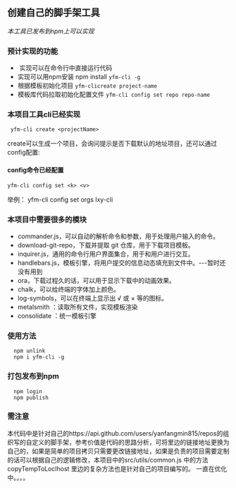 ## 创建自己的脚手架工具

_本工具已发布到npm上可以实现_

### 预计实现的功能
+  实现可以在命令行中直接运行代码 
+ 实现可以用npm安装 npm install `yfm-cli -g`
+ 根据模板初始化项目 `yfm-clicreate project-name`
+ 模板库代码拉取初始化配置文件 `yfm-cli config set repo repo-name`


### 本项目工具cli已经实现

```
 yfm-cli create <projectName>
```
create可以生成一个项目，会询问提示是否下载默认的地址项目，还可以通过config配置:


#### config命令已经配置

```
yfm-cli config set <k> <v>
```
举例：
yfm-cli config set orgs lxy-cli


### 本项目中需要很多的模块

+ commander.js，可以自动的解析命令和参数，用于处理用户输入的命令。
+ download-git-repo，下载并提取 git 仓库，用于下载项目模板。
+ inquirer.js，通用的命令行用户界面集合，用于和用户进行交互。
+ handlebars.js，模板引擎，将用户提交的信息动态填充到文件中。---暂时还没有用到
+ ora，下载过程久的话，可以用于显示下载中的动画效果。
+ chalk，可以给终端的字体加上颜色。
+ log-symbols，可以在终端上显示出 √ 或 × 等的图标。
+ metalsmith ：读取所有文件，实现模板渲染
+ consolidate ：统一模板引擎


### 使用方法
```
  npm unlink
  npm i yfm-cli -g
```


### 打包发布到npm
```
  npm login
  npm publish
```

### 需注意

本代码中是针对自己的https://api.github.com/users/yanfangmin815/repos的组织写的自定义的脚手架，参考价值是代码的思路分析，可将里边的链接地址更换为自己的，如果是简单的项目拷贝只需要更改链接地址，如果是负责的项目需要定制的话可以根据自己的逻辑修改，本项目中的src/utils/common.js 中的方法 copyTempToLoclhost 里边的复杂方法也是针对自己的项目编写的。
一直在优化中。。。。